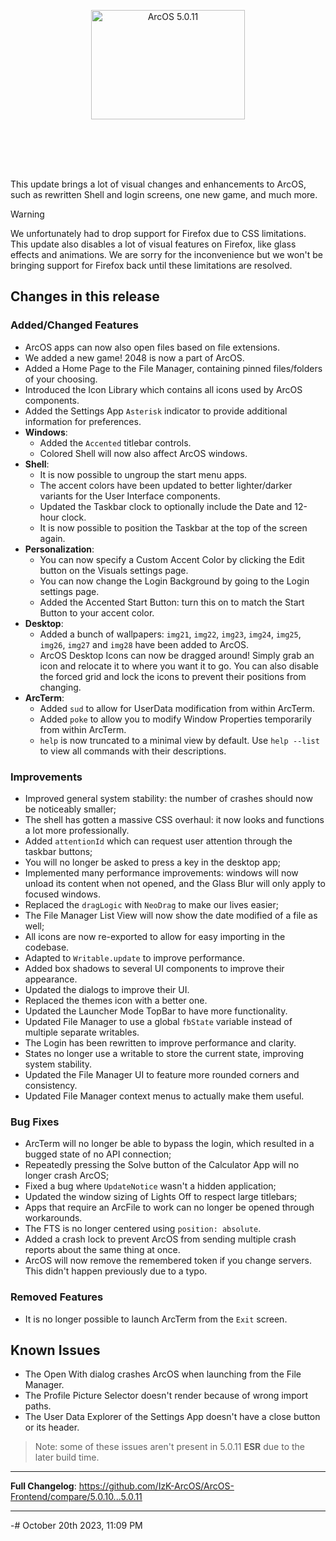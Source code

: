 <p align="center">
<img src="https://cdn.arcapi.nl/releases/banners/5011.png" alt="ArcOS 5.0.11" width="70%" style="display: block;margin: 0 auto;max-width: 70%;max-height: 250px;margin-bottom: 20px;aspect-ratio: 846 / 245 !important;">
</p>

This update brings a lot of visual changes and enhancements to ArcOS, such as rewritten Shell and login screens, one new game, and much more.

> [!WARNING]
> We unfortunately had to drop support for Firefox due to CSS limitations. This update also disables a lot of visual features on Firefox, like glass effects and animations. We are sorry for the inconvenience but we won't be bringing support for Firefox back until these limitations are resolved.

## Changes in this release

### Added/Changed Features

- ArcOS apps can now also open files based on file extensions.
- We added a new game! 2048 is now a part of ArcOS.
- Added a Home Page to the File Manager, containing pinned files/folders of your choosing.
- Introduced the Icon Library which contains all icons used by ArcOS components.
- Added the Settings App `Asterisk` indicator to provide additional information for preferences.
- **Windows**:
  - Added the `Accented` titlebar controls.
  - Colored Shell will now also affect ArcOS windows.
- **Shell**:
  - It is now possible to ungroup the start menu apps.
  - The accent colors have been updated to better lighter/darker variants for the User Interface components.
  - Updated the Taskbar clock to optionally include the Date and 12-hour clock.
  - It is now possible to position the Taskbar at the top of the screen again.
- **Personalization**:
  - You can now specify a Custom Accent Color by clicking the Edit button on the Visuals settings page.
  - You can now change the Login Background by going to the Login settings page.
  - Added the Accented Start Button: turn this on to match the Start Button to your accent color.
- **Desktop**:
  - Added a bunch of wallpapers: `img21`, `img22`, `img23`, `img24`, `img25`, `img26`, `img27` and `img28` have been added to ArcOS.
  - ArcOS Desktop Icons can now be dragged around! Simply grab an icon and relocate it to where you want it to go. You can also disable the forced grid and lock the icons to prevent their positions from changing.
- **ArcTerm**:
  - Added `sud` to allow for UserData modification from within ArcTerm.
  - Added `poke` to allow you to modify Window Properties temporarily from within ArcTerm.
  - `help` is now truncated to a minimal view by default. Use `help --list` to view all commands with their descriptions.

### Improvements

- Improved general system stability: the number of crashes should now be noticeably smaller;
- The shell has gotten a massive CSS overhaul: it now looks and functions a lot more professionally.
- Added `attentionId` which can request user attention through the taskbar buttons;
- You will no longer be asked to press a key in the desktop app;
- Implemented many performance improvements: windows will now unload its content when not opened, and the Glass Blur will only apply to focused windows.
- Replaced the `dragLogic` with `NeoDrag` to make our lives easier;
- The File Manager List View will now show the date modified of a file as well;
- All icons are now re-exported to allow for easy importing in the codebase.
- Adapted to `Writable.update` to improve performance.
- Added box shadows to several UI components to improve their appearance.
- Updated the dialogs to improve their UI.
- Replaced the themes icon with a better one.
- Updated the Launcher Mode TopBar to have more functionality.
- Updated File Manager to use a global `fbState` variable instead of multiple separate writables.
- The Login has been rewritten to improve performance and clarity.
- States no longer use a writable to store the current state, improving system stability.
- Updated the File Manager UI to feature more rounded corners and consistency.
- Updated File Manager context menus to actually make them useful.

### Bug Fixes

- ArcTerm will no longer be able to bypass the login, which resulted in a bugged state of no API connection;
- Repeatedly pressing the Solve button of the Calculator App will no longer crash ArcOS;
- Fixed a bug where `UpdateNotice` wasn't a hidden application;
- Updated the window sizing of Lights Off to respect large titlebars;
- Apps that require an ArcFile to work can no longer be opened through workarounds.
- The FTS is no longer centered using `position: absolute`.
- Added a crash lock to prevent ArcOS from sending multiple crash reports about the same thing at once.
- ArcOS will now remove the remembered token if you change servers. This didn't happen previously due to a typo.

### Removed Features

- It is no longer possible to launch ArcTerm from the `Exit` screen.

## Known Issues

- The Open With dialog crashes ArcOS when launching from the File Manager.
- The Profile Picture Selector doesn't render because of wrong import paths.
- The User Data Explorer of the Settings App doesn't have a close button or its header.

> Note: some of these issues aren't present in 5.0.11 **ESR** due to the later build time.

---

**Full Changelog**: https://github.com/IzK-ArcOS/ArcOS-Frontend/compare/5.0.10...5.0.11

---

-# October 20th 2023, 11:09 PM
